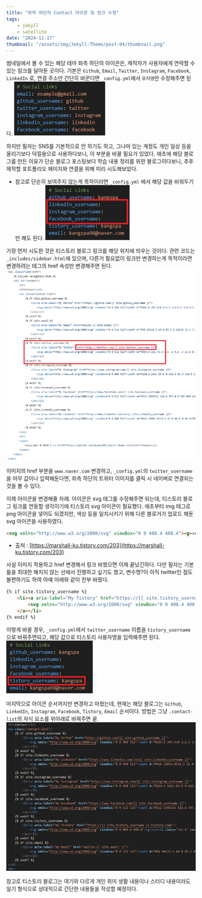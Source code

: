 ```yaml
---
title: "좌측 하단의 Contact 아이콘 및 링크 수정"
tags:
    - jekyll
    - satellite
date: "2024-11-17"
thumbnail: "/assets/img/Jekyll-Theme/post-04/thumbnail.png"
---
```


썸네일에서 볼 수 있는 해당 테마 좌측 하단의 아이콘은, 제작자가 사용자에게 연락할 수 있는 링크를 달아둔 곳이다.
기본은 `Github`, `Email`, `Twitter`, `Instagram`, `Facebook`, `LinkedIn` 로, 연결 주소만 간단히 바꾼다면 `_config.yml`에서 `유저명`만 수정해주면 된다.
![Image1](/assets/img/Jekyll-Theme/post-04/1.png)

하지만 필자는 SNS를 기본적으로 안 하기도 하고, 그나마 있는 계정도 개인 일상 등을 올리기보다 덕질용으로 사용하다보니, 이 부분을 바꿀 필요가 있었다.
애초에 해당 블로그를 만든 이유가 단순 블로그 포스팅보다 학습 내용 정리를 위한 블로그이다보니, 추후 제작할 포트폴리오 페이지와 연결을 위해 미리 시도해보았다.

- 참고로 단순히 보여주지 않는게 목적이라면 `_config.yml` 에서 해당 값을 비워두기만 해도 된다.
![Image2](/assets/img/Jekyll-Theme/post-04/2.png)

가장 먼저 시도한 것은 티스토리 블로그 링크를 해당 위치에 띄우는 것이다.
관련 코드는 `_includes/sidebar.html`에 있으며, 다른거 필요없이 링크만 변경하는게 목적이라면 변경하려는 태그의 href 속성만 변경해주면 된다.
![Image3](/assets/img/Jekyll-Theme/post-04/3.png)

이미지의 href 부분을 `www.naver.com` 변경하고, `_config.yml`의 `twitter_username`을 아무 값이나 입력해둔다면,
좌측 하단의 트위터 이미지를 클릭 시 네이버로 연결되는 것을 볼 수 있다.

이제 아이콘을 변경해줄 차례.
아이콘은 svg 태그를 수정해주면 되는데, 티스토리 블로그 링크를 연동할 생각이기에 티스토리 svg 아이콘이 필요했다.
애초부터 img 태그로 png 아이콘을 넣어도 되겠지만, 색상 등을 일치시키기 위해 다른 블로거가 업로드 해둔 svg 아이콘을 사용하였다.

```html
<svg xmlns="http://www.w3.org/2000/svg" viewBox="0 0 408.4 408.4"><g><circle class="cls-1" cx="58.18" cy="58.18" r="58.18"/><circle class="cls-1" cx="204.2" cy="58.18" r="58.18"/><circle class="cls-1" cx="204.2" cy="204.2" r="58.18"/><circle class="cls-1" cx="204.2" cy="350.22" r="58.18"/><circle class="cls-1" cx="350.22" cy="58.18" r="58.18"/></g></svg>
```
- 출처 : [https://marshall-ku.tistory.com/203](https://marshall-ku.tistory.com/203)

사실 이미지 적용하고 href 변경해서 링크 바꿨으면 이제 끝났긴하다.
다만 필자는 기본틀을 최대한 해치지 않는 선에서 진행하고 싶기도 했고, 변수명?이 아직 twitter인 점도 불편하기도 하여 아예 아래와 같이 전부 바꿨다.

```html
{% if site.tistory_username %}
    <li><a aria-label="My Tistory" href="https://{{ site.tistory_username }}.tistory.com/">
        <svg xmlns="http://www.w3.org/2000/svg" viewBox="0 0 408.4 408.4"><g><circle class="cls-1" cx="58.18" cy="58.18" r="58.18"/><circle class="cls-1" cx="204.2" cy="58.18" r="58.18"/><circle class="cls-1" cx="204.2" cy="204.2" r="58.18"/><circle class="cls-1" cx="204.2" cy="350.22" r="58.18"/><circle class="cls-1" cx="350.22" cy="58.18" r="58.18"/></g></svg>
    </a></li>
{% endif %}
```

이렇게 바꿀 경우, `_config.yml`에서 `twitter_username` 이름을 `tistory_username` 으로 바꿔주면되고, 해당 값으로 티스토리 사용자명을 입력해주면 된다.
![Image4](/assets/img/Jekyll-Theme/post-04/4.png)

마지막으로 아이콘 순서까지만 변경하고 마쳤는데, 현재는 해당 블로그는
`Github`, `LinkedIn`, `Instagram`, `Facebook`, `Tistory`, `Email`
순서이다. 방법은 그냥 `.contact-list`의 자식 요소를 위아래로 바꿔주면 끝.
![Image5](/assets/img/Jekyll-Theme/post-04/5.png)

참고로 티스토리 블로그는 여기와 다르게 개인 취미 생활 내용이나 스터디 내용이라도 일기 형식으로 상대적으로 간단한 내용들을 작성할 예정이다.